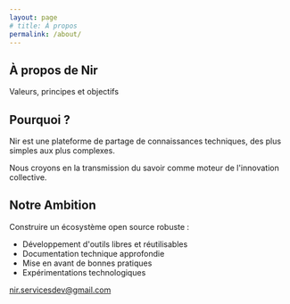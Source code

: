 ```yaml
---
layout: page
# title: À propos
permalink: /about/
---
```


<div class="about-container">
    <section class="about-hero">
        <h1>À propos de Nir</h1>
        <p class="about-subtitle">Valeurs, principes et objectifs</p>
    </section>
    <div class="about-grid">
        <article class="about-card">
            <div class="about-icon">
                <i class="fas fa-lightbulb"></i>
            </div>
            <h2>Pourquoi ?</h2>
            <div class="about-content">
                <p>Nir est une plateforme de partage de connaissances techniques, des plus simples aux plus complexes.</p>
                <p>Nous croyons en la transmission du savoir comme moteur de l'innovation collective.</p>
            </div>
        </article>
        <article class="about-card">
            <div class="about-icon">
                <i class="fas fa-code-branch"></i>
            </div>
            <h2>Notre Ambition</h2>
            <div class="about-content">
                <p>Construire un écosystème open source robuste :</p>
                <ul class="approach-list">
                    <li>Développement d'outils libres et réutilisables</li>
                    <li>Documentation technique approfondie</li>
                    <li>Mise en avant de bonnes pratiques</li>
                    <li>Expérimentations technologiques</li>
                </ul>
            </div>
        </article>
    </div>
    <section class="contact-section">
        <div class="contact-content">
            <a href="mailto:contact@nir.com" class="email-link">
                <i class="fas fa-envelope"></i>
                nir.servicesdev@gmail.com
            </a>
            <div class="social-links">
                <a href="https://github.com/NirToolsBox" aria-label="GitHub" target="_blank">
                    <i class="fab fa-github"></i>
                </a>
                <a href="https://linkedin.com/company/ni-r" aria-label="LinkedIn" target="_blank">
                    <i class="fab fa-linkedin"></i>
                </a>
            </div>
        </div>
    </section>

</div>